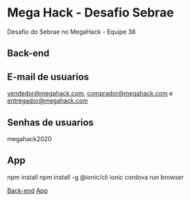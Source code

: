 
# Mega Hack - Desafio Sebrae

Desafio do Sebrae no MegaHack - Equipe 38


## Back-end

## E-mail de usuarios

vendedor@megahack.com, comprador@megahack.com e entregador@megahack.com

## Senhas de usuarios

megahack2020


## App

npm install
npm install -g @ionic/cli
ionic cordova run browser


[Back-end](https://github.com/railsonsm/mega-hack-back)
[App](https://github.com/railsonsm/mega-hack-app)

